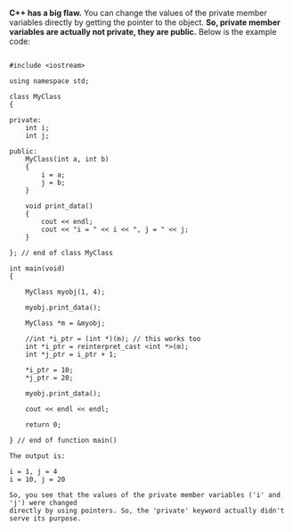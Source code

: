**C++ has a big flaw.** You can change the values of the private member variables directly by getting the pointer to the object. **So, private member variables are actually not private, they are public.** Below is the example code:
```

#include <iostream>

using namespace std;

class MyClass
{

private:
    int i;
    int j;

public:
    MyClass(int a, int b)
    {
        i = a;
        j = b;
    }

    void print_data()
    {
        cout << endl;
        cout << "i = " << i << ", j = " << j;
    }

}; // end of class MyClass

int main(void)
{

    MyClass myobj(1, 4);

    myobj.print_data();

    MyClass *m = &myobj;

    //int *i_ptr = (int *)(m); // this works too
    int *i_ptr = reinterpret_cast <int *>(m);
    int *j_ptr = i_ptr + 1;
    
    *i_ptr = 10;
    *j_ptr = 20;

    myobj.print_data();

    cout << endl << endl;

    return 0;

} // end of function main()

The output is:

i = 1, j = 4
i = 10, j = 20

So, you see that the values of the private member variables ('i' and 'j') were changed
directly by using pointers. So, the 'private' keyword actually didn't serve its purpose.

```
